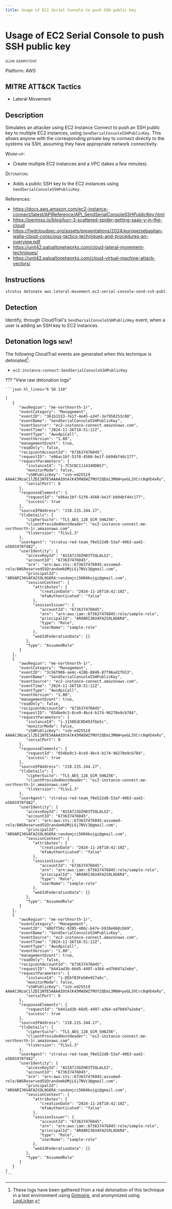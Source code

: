 ```yaml
---
title: Usage of EC2 Serial Console to push SSH public key
---
```


# Usage of EC2 Serial Console to push SSH public key

 <span class="smallcaps w3-badge w3-orange w3-round w3-text-sand" title="This attack technique might be slow to warm up or detonate">slow</span> 
 <span class="smallcaps w3-badge w3-blue w3-round w3-text-white" title="This attack technique can be detonated multiple times">idempotent</span> 

Platform: AWS

## MITRE ATT&CK Tactics


- Lateral Movement

## Description


Simulates an attacker using EC2 Instance Connect to push an SSH public key to multiple EC2 instances, using <code>SendSerialConsoleSSHPublicKey</code>. This allows anyone 
with the corresponding private key to connect directly to the systems via SSH, assuming they have appropriate network connectivity.

<span style="font-variant: small-caps;">Warm-up</span>:

- Create multiple EC2 instances and a VPC (takes a few minutes).

<span style="font-variant: small-caps;">Detonation</span>:

- Adds a public SSH key to the EC2 instances using <code>SendSerialConsoleSSHPublicKey</code>.

References:

- https://docs.aws.amazon.com/ec2-instance-connect/latest/APIReference/API_SendSerialConsoleSSHPublicKey.html
- https://permiso.io/blog/lucr-3-scattered-spider-getting-saas-y-in-the-cloud
- https://fwdcloudsec.org/assets/presentations/2024/europe/sebastian-walla-cloud-conscious-tactics-techniques-and-procedures-an-overview.pdf
- https://unit42.paloaltonetworks.com/cloud-lateral-movement-techniques/
- https://unit42.paloaltonetworks.com/cloud-virtual-machine-attack-vectors/


## Instructions

```bash title="Detonate with Stratus Red Team"
stratus detonate aws.lateral-movement.ec2-serial-console-send-ssh-public-key
```
## Detection


Identify, through CloudTrail's <code>SendSerialConsoleSSHPublicKey</code> event, when a user is adding an SSH key to EC2 instances.



## Detonation logs <span class="smallcaps w3-badge w3-light-green w3-round w3-text-sand">new!</span>

The following CloudTrail events are generated when this technique is detonated[^1]:


- `ec2-instance-connect:SendSerialConsoleSSHPublicKey`


??? "View raw detonation logs"

    ```json hl_lines="6 58 110"

    [
	   {
	      "awsRegion": "me-northnorth-1r",
	      "eventCategory": "Management",
	      "eventID": "361b1533-7e1f-4e45-a34f-3e7958253c08",
	      "eventName": "SendSerialConsoleSSHPublicKey",
	      "eventSource": "ec2-instance-connect.amazonaws.com",
	      "eventTime": "2024-11-26T10:51:12Z",
	      "eventType": "AwsApiCall",
	      "eventVersion": "1.08",
	      "managementEvent": true,
	      "readOnly": false,
	      "recipientAccountId": "673637476045",
	      "requestID": "e96ac1bf-51f0-4560-be1f-bb94bf4dc177",
	      "requestParameters": {
	         "instanceId": "i-7C5CBC1114349DB57",
	         "monitorMode": false,
	         "sSHPublicKey": "ssh-ed25519 AAAAC3NzaC1lZDI1NTE5AAAAIOtAlK45MAEWZ7MUY2QEmi3M6W+peGL3VCrc0qH54xRu",
	         "serialPort": 0
	      },
	      "responseElements": {
	         "requestId": "e96ac1bf-51f0-4560-be1f-bb94bf4dc177",
	         "success": true
	      },
	      "sourceIPAddress": "218.215.244.17",
	      "tlsDetails": {
	         "cipherSuite": "TLS_AES_128_GCM_SHA256",
	         "clientProvidedHostHeader": "ec2-instance-connect.me-northnorth-1r.amazonaws.com",
	         "tlsVersion": "TLSv1.3"
	      },
	      "userAgent": "stratus-red-team_f0e522d8-53af-4063-aa42-e5601970f482",
	      "userIdentity": {
	         "accessKeyId": "ASIA7J3OZH03T5QLALG3",
	         "accountId": "673637476045",
	         "arn": "arn:aws:sts::673637476045:assumed-role/AWSReservedSSOrandomkOMjLGj7NVc3@gmail.com",
	         "principalId": "AROARI36U4FA2S9L0G6R4:randomjci5H04kojgi@gmail.com",
	         "sessionContext": {
	            "attributes": {
	               "creationDate": "2024-11-26T10:42:10Z",
	               "mfaAuthenticated": "false"
	            },
	            "sessionIssuer": {
	               "accountId": "673637476045",
	               "arn": "arn:aws:iam::673637476045:role/sample-role",
	               "principalId": "AROARI36U4FA2S9L0G6R4",
	               "type": "Role",
	               "userName": "sample-role"
	            },
	            "webIdFederationData": {}
	         },
	         "type": "AssumedRole"
	      }
	   },
	   {
	      "awsRegion": "me-northnorth-1r",
	      "eventCategory": "Management",
	      "eventID": "3c56f906-ae4c-428b-8840-87f96ad2fb53",
	      "eventName": "SendSerialConsoleSSHPublicKey",
	      "eventSource": "ec2-instance-connect.amazonaws.com",
	      "eventTime": "2024-11-26T10:51:12Z",
	      "eventType": "AwsApiCall",
	      "eventVersion": "1.08",
	      "managementEvent": true,
	      "readOnly": false,
	      "recipientAccountId": "673637476045",
	      "requestID": "034be9c3-8ce9-4bc4-b174-96270e9cb784",
	      "requestParameters": {
	         "instanceId": "i-1150EdC0D493fbb5c",
	         "monitorMode": false,
	         "sSHPublicKey": "ssh-ed25519 AAAAC3NzaC1lZDI1NTE5AAAAIOtAlK45MAEWZ7MUY2QEmi3M6W+peGL3VCrc0qH54xRu",
	         "serialPort": 0
	      },
	      "responseElements": {
	         "requestId": "034be9c3-8ce9-4bc4-b174-96270e9cb784",
	         "success": true
	      },
	      "sourceIPAddress": "218.215.244.17",
	      "tlsDetails": {
	         "cipherSuite": "TLS_AES_128_GCM_SHA256",
	         "clientProvidedHostHeader": "ec2-instance-connect.me-northnorth-1r.amazonaws.com",
	         "tlsVersion": "TLSv1.3"
	      },
	      "userAgent": "stratus-red-team_f0e522d8-53af-4063-aa42-e5601970f482",
	      "userIdentity": {
	         "accessKeyId": "ASIA7J3OZH03T5QLALG3",
	         "accountId": "673637476045",
	         "arn": "arn:aws:sts::673637476045:assumed-role/AWSReservedSSOrandomkOMjLGj7NVc3@gmail.com",
	         "principalId": "AROARI36U4FA2S9L0G6R4:randomjci5H04kojgi@gmail.com",
	         "sessionContext": {
	            "attributes": {
	               "creationDate": "2024-11-26T10:42:10Z",
	               "mfaAuthenticated": "false"
	            },
	            "sessionIssuer": {
	               "accountId": "673637476045",
	               "arn": "arn:aws:iam::673637476045:role/sample-role",
	               "principalId": "AROARI36U4FA2S9L0G6R4",
	               "type": "Role",
	               "userName": "sample-role"
	            },
	            "webIdFederationData": {}
	         },
	         "type": "AssumedRole"
	      }
	   },
	   {
	      "awsRegion": "me-northnorth-1r",
	      "eventCategory": "Management",
	      "eventID": "40bff50c-9205-406c-b47e-b928e668cbb9",
	      "eventName": "SendSerialConsoleSSHPublicKey",
	      "eventSource": "ec2-instance-connect.amazonaws.com",
	      "eventTime": "2024-11-26T10:51:12Z",
	      "eventType": "AwsApiCall",
	      "eventVersion": "1.08",
	      "managementEvent": true,
	      "readOnly": false,
	      "recipientAccountId": "673637476045",
	      "requestID": "b441ad3b-66d5-4497-a364-ed7b047a2ebe",
	      "requestParameters": {
	         "instanceId": "i-DEbfB3Feb0e927a6c",
	         "monitorMode": false,
	         "sSHPublicKey": "ssh-ed25519 AAAAC3NzaC1lZDI1NTE5AAAAIOtAlK45MAEWZ7MUY2QEmi3M6W+peGL3VCrc0qH54xRu",
	         "serialPort": 0
	      },
	      "responseElements": {
	         "requestId": "b441ad3b-66d5-4497-a364-ed7b047a2ebe",
	         "success": true
	      },
	      "sourceIPAddress": "218.215.244.17",
	      "tlsDetails": {
	         "cipherSuite": "TLS_AES_128_GCM_SHA256",
	         "clientProvidedHostHeader": "ec2-instance-connect.me-northnorth-1r.amazonaws.com",
	         "tlsVersion": "TLSv1.3"
	      },
	      "userAgent": "stratus-red-team_f0e522d8-53af-4063-aa42-e5601970f482",
	      "userIdentity": {
	         "accessKeyId": "ASIA7J3OZH03T5QLALG3",
	         "accountId": "673637476045",
	         "arn": "arn:aws:sts::673637476045:assumed-role/AWSReservedSSOrandomkOMjLGj7NVc3@gmail.com",
	         "principalId": "AROARI36U4FA2S9L0G6R4:randomjci5H04kojgi@gmail.com",
	         "sessionContext": {
	            "attributes": {
	               "creationDate": "2024-11-26T10:42:10Z",
	               "mfaAuthenticated": "false"
	            },
	            "sessionIssuer": {
	               "accountId": "673637476045",
	               "arn": "arn:aws:iam::673637476045:role/sample-role",
	               "principalId": "AROARI36U4FA2S9L0G6R4",
	               "type": "Role",
	               "userName": "sample-role"
	            },
	            "webIdFederationData": {}
	         },
	         "type": "AssumedRole"
	      }
	   }
	]
    ```

[^1]: These logs have been gathered from a real detonation of this technique in a test environment using [Grimoire](https://github.com/DataDog/grimoire), and anonymized using [LogLicker](https://github.com/Permiso-io-tools/LogLicker).
